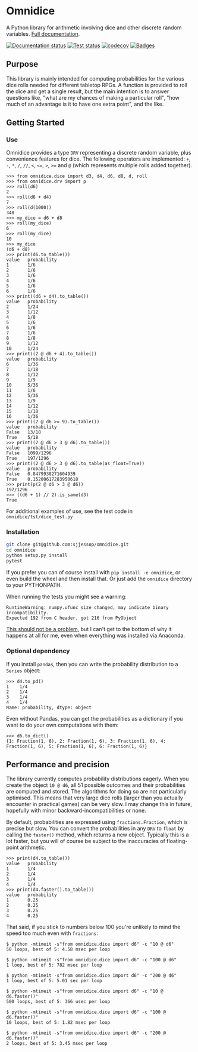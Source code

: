 # Omnidice

A Python library for arithmetic involving dice and other discrete random
variables. [Full documentation](https://omnidice.readthedocs.io/en/latest/).

[![Documentation status](https://readthedocs.org/projects/omnidice/badge/?version=latest)](https://omnidice.readthedocs.io/en/latest/?badge=latest)
[![Test status](https://github.com/sjjessop/omnidice/workflows/tests/badge.svg)](https://github.com/sjjessop/omnidice/actions?query=workflow%3Atests)
[![codecov](https://codecov.io/gh/sjjessop/omnidice/branch/master/graph/badge.svg)](https://codecov.io/gh/sjjessop/omnidice)
[![Badges](https://img.shields.io/badge/badges-4-green.svg)](https://shields.io/)

## Purpose

This library is mainly intended for computing probabilities for the various
dice rolls needed for different tabletop RPGs. A function is provided to roll
the dice and get a single result, but the main intention is to answer questions
like, "what are my chances of making a particular roll", "how much of an
advantage is it to have one extra point", and the like.

## Getting Started

### Use

Omnidice provides a type `DRV` representing a discrete random variable, plus
convenience features for dice. The following operators are implemented: `+`,
`-`, `*`, `/`, `//`, `<`, `<=`, `>`, `>=` and `@` (which represents multiple
rolls added together).

```pycon
>>> from omnidice.dice import d3, d4, d6, d8, d, roll
>>> from omnidice.drv import p
>>> roll(d6)
2
>>> roll(d6 + d4)
7
>>> roll(d(1000))
348
>>> my_dice = d6 + d8
>>> roll(my_dice)
6
>>> roll(my_dice)
10
>>> my_dice
(d6 + d8)
>>> print(d6.to_table())
value   probability
1       1/6
2       1/6
3       1/6
4       1/6
5       1/6
6       1/6
>>> print((d6 + d4).to_table())
value   probability
2       1/24
3       1/12
4       1/8
5       1/6
6       1/6
7       1/6
8       1/8
9       1/12
10      1/24
>>> print((2 @ d6 + 4).to_table())
value   probability
6       1/36
7       1/18
8       1/12
9       1/9
10      5/36
11      1/6
12      5/36
13      1/9
14      1/12
15      1/18
16      1/36
>>> print((2 @ d6 >= 9).to_table())
value   probability
False   13/18
True    5/18
>>> print((2 @ d6 > 3 @ d6).to_table())
value   probability
False   1099/1296
True    197/1296
>>> print((2 @ d6 > 3 @ d6).to_table(as_float=True))
value   probability
False   0.8479938271604939
True    0.15200617283950618
>>> print(p(2 @ d6 > 3 @ d6))
197/1296
>>> ((d6 + 1) // 2).is_same(d3)
True
```

For additional examples of use, see the test code in
`omnidice/tst/dice_test.py`

### Installation

```bash
git clone git@github.com:sjjessop/omnidice.git
cd omnidice
python setup.py install
pytest
```

If you prefer you can of course install with `pip install -e omnidice`, or even
build the wheel and then install that. Or just add the `omnidice` directory to
your PYTHONPATH.

When running the tests you might see a warning:

```text
RuntimeWarning: numpy.ufunc size changed, may indicate binary incompatibility.
Expected 192 from C header, got 216 from PyObject
```

[This should not be a problem](https://github.com/numpy/numpy/issues/12785),
but I can't get to the bottom of why it happens at all for me, even when
everything was installed via Anaconda.

### Optional dependency

If you install `pandas`, then you can write the probability distribution to
a `Series` object:

```pycon
>>> d4.to_pd()
1    1/4
2    1/4
3    1/4
4    1/4
Name: probability, dtype: object
```

Even without Pandas, you can get the probabilities as a dictionary if you want
to do your own computations with them:

```pycon
>>> d6.to_dict()
{1: Fraction(1, 6), 2: Fraction(1, 6), 3: Fraction(1, 6), 4: Fraction(1, 6), 5: Fraction(1, 6), 6: Fraction(1, 6)}
```

## Performance and precision

The library currently computes probability distributions eagerly. When you
create the object `10 @ d6`, all 51 possible outcomes and their probabilities
are computed and stored. The algorithms for doing so are not particularly
optimised. This means that very large dice rolls (larger than you actually
encounter in practical games) can be very slow. I may change this in future,
hopefully with minor backward-incompatibilities or none.

By default, probabilities are expressed using `fractions.Fraction`, which is
precise but slow. You can convert the probabilities in any `DRV` to `float`
by calling the `faster()` method, which returns a new object. Typically this
is a lot faster, but you will of course be subject to the inaccuracies of
floating-point arithmetic.

```pycon
>>> print(d4.to_table())
value   probability
1       1/4
2       1/4
3       1/4
4       1/4
>>> print(d4.faster().to_table())
value   probability
1       0.25
2       0.25
3       0.25
4       0.25
```

That said, if you stick to numbers below 100 you're unlikely to mind the
speed too much even with `fractions`:

```console
$ python -mtimeit -s"from omnidice.dice import d6" -c "10 @ d6"
50 loops, best of 5: 4.58 msec per loop

$ python -mtimeit -s"from omnidice.dice import d6" -c "100 @ d6"
1 loop, best of 5: 782 msec per loop

$ python -mtimeit -s"from omnidice.dice import d6" -c "200 @ d6"
1 loop, best of 5: 5.01 sec per loop

$ python -mtimeit -s"from omnidice.dice import d6" -c "10 @ d6.faster()"
500 loops, best of 5: 366 usec per loop

$ python -mtimeit -s"from omnidice.dice import d6" -c "100 @ d6.faster()"
10 loops, best of 5: 1.82 msec per loop

$ python -mtimeit -s"from omnidice.dice import d6" -c "200 @ d6.faster()"
2 loops, best of 5: 3.45 msec per loop
```
